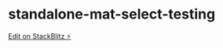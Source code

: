 # standalone-mat-select-testing

[Edit on StackBlitz ⚡️](https://stackblitz.com/edit/angular-mhomxf)